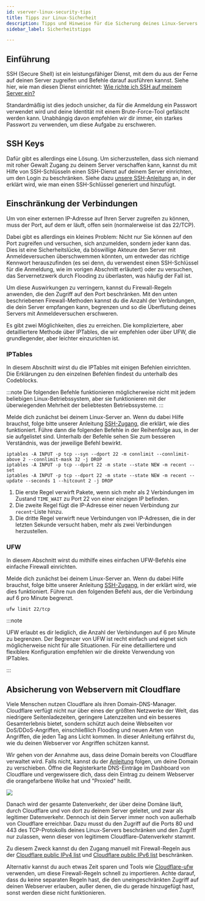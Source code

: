 ```yaml
---
id: vserver-linux-security-tips
title: Tipps zur Linux-Sicherheit
description: Tipps und Hinweise für die Sicherung deines Linux-Servers - ZAP-Hosting.com Dokumentation
sidebar_label: Sicherheitstipps

---
```


## Einführung

SSH (Secure Shell) ist ein leistungsfähiger Dienst, mit dem du aus der Ferne auf deinen Server zugreifen und Befehle darauf ausführen kannst. Siehe hier, wie man diesen Dienst einrichtet: [Wie richte ich SSH auf meinem Server ein?](https://zap-hosting.com/guides/de/docs/vserver-linux-ssh/)

Standardmäßig ist dies jedoch unsicher, da für die Anmeldung ein Passwort verwendet wird und deine Identität mit einem Brute-Force-Tool gefälscht werden kann. Unabhängig davon empfehlen wir dir immer, ein starkes Passwort zu verwenden, um diese Aufgabe zu erschweren.

## SSH Keys

Dafür gibt es allerdings eine Lösung. Um sicherzustellen, dass sich niemand mit roher Gewalt Zugang zu deinem Server verschaffen kann, kannst du mit Hilfe von SSH-Schlüsseln einen SSH-Dienst auf deinem Server einrichten, um den Login zu beschränken. Siehe dazu [unsere SSH-Anleitung](https://zap-hosting.com/guides/docs/vserver-linux-sshkey) an, in der erklärt wird, wie man einen SSH-Schlüssel generiert und hinzufügt.



## Einschränkung der Verbindungen

Um von einer externen IP-Adresse auf Ihren Server zugreifen zu können, muss der Port, auf dem er läuft, offen sein (normalerweise ist das 22/TCP).

Dabei gibt es allerdings ein kleines Problem: Nicht nur Sie können auf den Port zugreifen und versuchen, sich anzumelden, sondern jeder kann das. Dies ist eine Sicherheitslücke, da böswillige Akteure den Server mit Anmeldeversuchen überschwemmen könnten, um entweder das richtige Kennwort herauszufinden (es sei denn, du verwendest einen SSH-Schlüssel für die Anmeldung, wie im vorigen Abschnitt erläutert) oder zu versuchen, das Servernetzwerk durch Flooding zu überlasten, was häufig der Fall ist.

Um diese Auswirkungen zu verringern, kannst du Firewall-Regeln anwenden, die den Zugriff auf den Port beschränken. Mit den unten beschriebenen Firewall-Methoden kannst du die Anzahl der Verbindungen, die dein Server empfangen kann, begrenzen und so die Überflutung deines Servers mit Anmeldeversuchen erschweren.

Es gibt zwei Möglichkeiten, dies zu erreichen. Die kompliziertere, aber detailliertere Methode über IPTables, die wir empfehlen oder über UFW, die grundlegender, aber leichter einzurichten ist.



### IPTables

In diesem Abschnitt wirst du die IPTables mit einigen Befehlen einrichten. Die Erklärungen zu den einzelnen Befehlen findest du unterhalb des Codeblocks.

:::note
Die folgenden Befehle funktionieren möglicherweise nicht mit jedem beliebigen Linux-Betriebssystem, aber sie funktionieren mit der überwiegenden Mehrheit der beliebtesten Betriebssysteme.
:::

Melde dich zunächst bei deinem Linux-Server an. Wenn du dabei Hilfe brauchst, folge bitte unserer Anleitung [SSH-Zugang](https://zap-hosting.com/guides/docs/vserver-linux-ssh), die erklärt, wie dies funktioniert. Führe dann die folgenden Befehle in der Reihenfolge aus, in der sie aufgelistet sind. Unterhalb der Befehle sehen Sie zum besseren Verständnis, was der jeweilige Befehl bewirkt.

```
iptables -A INPUT -p tcp --syn --dport 22 -m connlimit --connlimit-above 2 --connlimit-mask 32 -j DROP
iptables -A INPUT -p tcp --dport 22 -m state --state NEW -m recent --set
iptables -A INPUT -p tcp --dport 22 -m state --state NEW -m recent --update --seconds 1 --hitcount 2 -j DROP
```

1.  Die erste Regel verwirft Pakete, wenn sich mehr als 2 Verbindungen im Zustand `TIME_WAIT` zu Port 22 von einer einzigen IP befinden.
2.  Die zweite Regel fügt die IP-Adresse einer neuen Verbindung zur `recent`-Liste hinzu.
3.  Die dritte Regel verwirft neue Verbindungen von IP-Adressen, die in der letzten Sekunde versucht haben, mehr als zwei Verbindungen herzustellen.



### UFW

In diesem Abschnitt wirst du mithilfe eines einfachen UFW-Befehls eine einfache Firewall einrichten.

Melde dich zunächst bei deinem Linux-Server an. Wenn du dabei Hilfe brauchst, folge bitte unserer Anleitung [SSH-Zugang](https://zap-hosting.com/guides/docs/vserver-linux-ssh), in der erklärt wird, wie dies funktioniert. Führe nun den folgenden Befehl aus, der die Verbindung auf 6 pro Minute begrenzt.

```
ufw limit 22/tcp
```

:::note

UFW erlaubt es dir lediglich, die Anzahl der Verbindungen auf 6 pro Minute zu begrenzen. Der Begrenzer von UFW ist recht einfach und eignet sich möglicherweise nicht für alle Situationen. Für eine detailliertere und flexiblere Konfiguration empfehlen wir die direkte Verwendung von IPTables.

:::



## Absicherung von Webservern mit Cloudflare

Viele Menschen nutzen Cloudflare als ihren Domain-DNS-Manager. Cloudflare verfügt nicht nur über eines der größten Netzwerke der Welt, das niedrigere Seitenladezeiten, geringere Latenzzeiten und ein besseres Gesamterlebnis bietet, sondern schützt auch deine Webseiten vor DoS/DDoS-Angriffen, einschließlich Flooding und neuen Arten von Angriffen, die jeden Tag ans Licht kommen.
In dieser Anleitung erfährst du, wie du deinen Webserver vor Angriffen schützen kannst.

Wir gehen von der Annahme aus, dass deine Domain bereits von Cloudflare verwaltet wird. Falls nicht, kannst du der [Anleitung](https://developers.cloudflare.com/fundamentals/get-started/setup/add-site/) folgen, um deine Domain zu verschieben. Öffne die Registerkarte DNS-Einträge im Dashboard von Cloudflare und vergewissere dich, dass dein Eintrag zu deinem Webserver die orangefarbene Wolke hat und "Proxied" heißt.

![](https://i.imgur.com/wNEoWQP.png)

Danach wird der gesamte Datenverkehr, der über deine Domäne läuft, durch Cloudflare und von dort zu deinem Server geleitet, und zwar als legitimer Datenverkehr.
Dennoch ist dein Server immer noch von außerhalb von Cloudflare erreichbar. Dazu musst du den Zugriff auf die Ports 80 und 443 des TCP-Protokolls deines Linux-Servers beschränken und den Zugriff nur zulassen, wenn dieser von legitimem Cloudflare-Datenverkehr stammt.

Zu diesem Zweck kannst du den Zugang manuell mit Firewall-Regeln aus der [Cloudflare public IPv4 list](https://cloudflare.com/ips-v4) und [Cloudflare public IPv6 list](https://cloudflare.com/ips-v6) beschränken.

Alternativ kannst du auch etwas Zeit sparen und Tools wie [Cloudflare-ufw](https://github.com/Paul-Reed/cloudflare-ufw) verwenden, um diese Firewall-Regeln schnell zu importieren.
Achte darauf, dass du keine separaten Regeln hast, die den uneingeschränkten Zugriff auf deinen Webserver erlauben, außer denen, die du gerade hinzugefügt hast, sonst werden diese nicht funktionieren.
